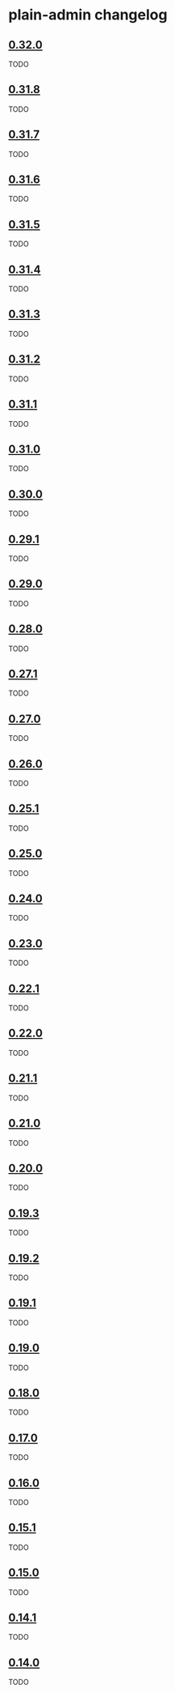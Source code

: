 # plain-admin changelog

## [0.32.0](https://github.com/dropseed/plain/releases/tag/plain-admin@0.32.0)

TODO

## [0.31.8](https://github.com/dropseed/plain/releases/tag/plain-admin@0.31.8)

TODO

## [0.31.7](https://github.com/dropseed/plain/releases/tag/plain-admin@0.31.7)

TODO

## [0.31.6](https://github.com/dropseed/plain/releases/tag/plain-admin@0.31.6)

TODO

## [0.31.5](https://github.com/dropseed/plain/releases/tag/plain-admin@0.31.5)

TODO

## [0.31.4](https://github.com/dropseed/plain/releases/tag/plain-admin@0.31.4)

TODO

## [0.31.3](https://github.com/dropseed/plain/releases/tag/plain-admin@0.31.3)

TODO

## [0.31.2](https://github.com/dropseed/plain/releases/tag/plain-admin@0.31.2)

TODO

## [0.31.1](https://github.com/dropseed/plain/releases/tag/plain-admin@0.31.1)

TODO

## [0.31.0](https://github.com/dropseed/plain/releases/tag/plain-admin@0.31.0)

TODO

## [0.30.0](https://github.com/dropseed/plain/releases/tag/plain-admin@0.30.0)

TODO

## [0.29.1](https://github.com/dropseed/plain/releases/tag/plain-admin@0.29.1)

TODO

## [0.29.0](https://github.com/dropseed/plain/releases/tag/plain-admin@0.29.0)

TODO

## [0.28.0](https://github.com/dropseed/plain/releases/tag/plain-admin@0.28.0)

TODO

## [0.27.1](https://github.com/dropseed/plain/releases/tag/plain-admin@0.27.1)

TODO

## [0.27.0](https://github.com/dropseed/plain/releases/tag/plain-admin@0.27.0)

TODO

## [0.26.0](https://github.com/dropseed/plain/releases/tag/plain-admin@0.26.0)

TODO

## [0.25.1](https://github.com/dropseed/plain/releases/tag/plain-admin@0.25.1)

TODO

## [0.25.0](https://github.com/dropseed/plain/releases/tag/plain-admin@0.25.0)

TODO

## [0.24.0](https://github.com/dropseed/plain/releases/tag/plain-admin@0.24.0)

TODO

## [0.23.0](https://github.com/dropseed/plain/releases/tag/plain-admin@0.23.0)

TODO

## [0.22.1](https://github.com/dropseed/plain/releases/tag/plain-admin@0.22.1)

TODO

## [0.22.0](https://github.com/dropseed/plain/releases/tag/plain-admin@0.22.0)

TODO

## [0.21.1](https://github.com/dropseed/plain/releases/tag/plain-admin@0.21.1)

TODO

## [0.21.0](https://github.com/dropseed/plain/releases/tag/plain-admin@0.21.0)

TODO

## [0.20.0](https://github.com/dropseed/plain/releases/tag/plain-admin@0.20.0)

TODO

## [0.19.3](https://github.com/dropseed/plain/releases/tag/plain-admin@0.19.3)

TODO

## [0.19.2](https://github.com/dropseed/plain/releases/tag/plain-admin@0.19.2)

TODO

## [0.19.1](https://github.com/dropseed/plain/releases/tag/plain-admin@0.19.1)

TODO

## [0.19.0](https://github.com/dropseed/plain/releases/tag/plain-admin@0.19.0)

TODO

## [0.18.0](https://github.com/dropseed/plain/releases/tag/plain-admin@0.18.0)

TODO

## [0.17.0](https://github.com/dropseed/plain/releases/tag/plain-admin@0.17.0)

TODO

## [0.16.0](https://github.com/dropseed/plain/releases/tag/plain-admin@0.16.0)

TODO

## [0.15.1](https://github.com/dropseed/plain/releases/tag/plain-admin@0.15.1)

TODO

## [0.15.0](https://github.com/dropseed/plain/releases/tag/plain-admin@0.15.0)

TODO

## [0.14.1](https://github.com/dropseed/plain/releases/tag/plain-admin@0.14.1)

TODO

## [0.14.0](https://github.com/dropseed/plain/releases/tag/plain-admin@0.14.0)

TODO
